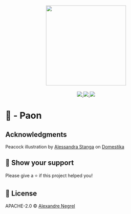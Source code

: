 <h1 align="center">
    <img height="250" src="https://raw.githubusercontent.com/negrel/paon/master/.github/paon.webp">
</h1>

<p align="center">
	<a href="https://pkg.go.dev/github.com/negrel/timer">
		<img src="https://godoc.org/github.com/negrel/paon?status.svg">
	</a>
	<a href="https://goreportcard.com/badge/github.com/negrel/timer">
		<img src="https://goreportcard.com/badge/github.com/negrel/paon">
	</a>
	<a href="https://github.com/negrel/paon/raw/master/LICENSE">
		<img src="https://img.shields.io/badge/license-APACHE-blue">
	</a>
</p>

# :chicken: - Paon

## Acknowledgments

Peacock illustration by [Alessandra Stanga](https://www.domestika.org/en/alessandra_stanga) on
[Domestika](https://www.domestika.org/en/alessandra_stanga)

## :stars: Show your support

Please give a :star: if this project helped you!

## :scroll: License

APACHE-2.0 © [Alexandre Negrel](https://www.negrel.dev/)
